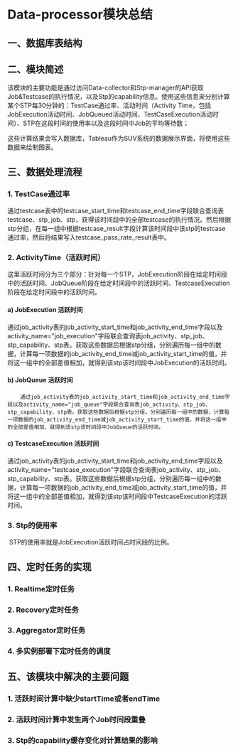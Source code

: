 # Data-processor模块总结

## 一、数据库表结构

## 二、模块简述

​		该模块的主要功能是通过访问Data-collector和Stp-manager的API获取Job&Testcase的执行情况，以及Stp的capability信息。使用这些信息来分别计算某个STP每30分钟的：TestCase通过率、活动时间（Activity Time，包括JobExecution活动时间、JobQueued活动时间、TestCaseExecution活动时间）、STP在这段时间的使用率以及这段时间中Job的平均等待数；

​		这些计算结果会写入数据库，Tableau作为SUV系统的数据展示界面，将使用这些数据来绘制图表。

## 三、数据处理流程

### 1. TestCase通过率

​		通过testcase表中的testcase_start_time和testcase_end_time字段联合查询表testcase、stp_job、stp，获得该时间段中的全部testcase的执行情况。然后根据stp分组，在每一组中根据testcase_result字段计算该时间段中该stp的testcase通过率，然后将结果写入testcase_pass_rate_result表中。

### 2. ActivityTime（活跃时间）

​		这里活跃时间分为三个部分：针对每一个STP，JobExecution阶段在给定时间段中的活跃时间、JobQueue阶段在给定时间段中的活跃时间、TestcaseExecution阶段在给定时间段中的活跃时间。

#### a) JobExecution 活跃时间

​		通过job_activity表的job_activity_start_time和job_activity_end_time字段以及activity_name="job_execution"字段联合查询表job_activity、stp_job、stp_capability、stp表。获取这些数据后根据stp分组，分别遍历每一组中的数据，计算每一项数据的job_activity_end_time减job_activity_start_time的值，并将这一组中的全部差值相加，就得到该stp该时间段中JobExecution的活跃时间。

#### b) JobQueue 活跃时间

 		通过job_activity表的job_activity_start_time和job_activity_end_time字段以及activity_name="job_queue"字段联合查询表job_activity、stp_job、stp_capability、stp表。获取这些数据后根据stp分组，分别遍历每一组中的数据，计算每一项数据的job_activity_end_time减job_activity_start_time的值，并将这一组中的全部差值相加，就得到该stp该时间段中JobQueue的活跃时间。

#### c) TestcaseExecution 活跃时间

​		通过job_activity表的job_activity_start_time和job_activity_end_time字段以及activity_name="testcase_execution"字段联合查询表job_activity、stp_job、stp_capability、stp表。获取这些数据后根据stp分组，分别遍历每一组中的数据，计算每一项数据的job_activity_end_time减job_activity_start_time的值，并将这一组中的全部差值相加，就得到该stp该时间段中TestcaseExecution的活跃时间。	

### 3. Stp的使用率

​		STP的使用率就是JobExecution活跃时间占时间段的比例。	

## 四、定时任务的实现

### 1. Realtime定时任务

### 2. Recovery定时任务

### 3. Aggregator定时任务

### 4. 多实例部署下定时任务的调度

## 五、该模块中解决的主要问题

### 1. 活跃时间计算中缺少startTime或者endTime

### 2. 活跃时间计算中发生两个Job时间段重叠

### 3. Stp的capability缓存变化对计算结果的影响





